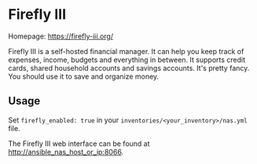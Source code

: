 # Firefly III

Homepage: <https://firefly-iii.org/>

Firefly III is a self-hosted financial manager. It can help you keep track of expenses, income, budgets and everything in between. It supports credit cards, shared household accounts and savings accounts. It's pretty fancy. You should use it to save and organize money.

## Usage

Set `firefly_enabled: true` in your `inventories/<your_inventory>/nas.yml` file.

The Firefly III web interface can be found at <http://ansible_nas_host_or_ip:8066>.
